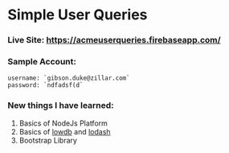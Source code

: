 # Simple User Queries
### Live Site: https://acmeuserqueries.firebaseapp.com/

### Sample Account:
    username: `gibson.duke@zillar.com`
    password: `ndfadsf(d`

### New things I have learned:

1. Basics of NodeJs Platform
2. Basics of [lowdb](https://github.com/typicode/lowdb) and [lodash](https://lodash.com/)
2. Bootstrap Library



